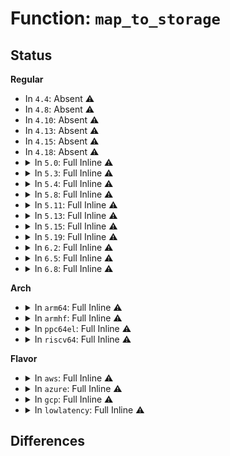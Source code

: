 # Function: <code>map_to_storage</code>

## Status
<b>Regular</b>
<ul>
<li>
In <code>4.4</code>: Absent ⚠️
</li>
<li>
In <code>4.8</code>: Absent ⚠️
</li>
<li>
In <code>4.10</code>: Absent ⚠️
</li>
<li>
In <code>4.13</code>: Absent ⚠️
</li>
<li>
In <code>4.15</code>: Absent ⚠️
</li>
<li>
In <code>4.18</code>: Absent ⚠️
</li>
<li>
<details>
<summary>In <code>5.0</code>: Full Inline ⚠️</summary>

**Collision:** Unique Static

**Inline:** Full

**Transformation:** False

**Instances:**

```
In kernel/bpf/local_storage.c (ffffffff811d856f)
Location: kernel/bpf/local_storage.c:28
Inline: True
Inline callers:
  - kernel/bpf/local_storage.c:bpf_cgroup_storage_release
  - kernel/bpf/local_storage.c:bpf_cgroup_storage_assign
  - kernel/bpf/local_storage.c:cgroup_storage_seq_show_elem
  - kernel/bpf/local_storage.c:cgroup_storage_map_free
  - kernel/bpf/local_storage.c:cgroup_storage_get_next_key
  - kernel/bpf/local_storage.c:bpf_percpu_cgroup_storage_update
  - kernel/bpf/local_storage.c:bpf_percpu_cgroup_storage_copy
  - kernel/bpf/local_storage.c:cgroup_storage_lookup_elem
```
</details>
</li>
<li>
<details>
<summary>In <code>5.3</code>: Full Inline ⚠️</summary>

**Collision:** Unique Static

**Inline:** Full

**Transformation:** False

**Instances:**

```
In kernel/bpf/local_storage.c (ffffffff811ed01f)
Location: kernel/bpf/local_storage.c:28
Inline: True
Inline callers:
  - kernel/bpf/local_storage.c:bpf_cgroup_storage_release
  - kernel/bpf/local_storage.c:bpf_cgroup_storage_assign
  - kernel/bpf/local_storage.c:cgroup_storage_seq_show_elem
  - kernel/bpf/local_storage.c:cgroup_storage_map_free
  - kernel/bpf/local_storage.c:cgroup_storage_get_next_key
  - kernel/bpf/local_storage.c:bpf_percpu_cgroup_storage_update
  - kernel/bpf/local_storage.c:bpf_percpu_cgroup_storage_copy
  - kernel/bpf/local_storage.c:cgroup_storage_lookup_elem
```
</details>
</li>
<li>
<details>
<summary>In <code>5.4</code>: Full Inline ⚠️</summary>

**Collision:** Unique Static

**Inline:** Full

**Transformation:** False

**Instances:**

```
In kernel/bpf/local_storage.c (ffffffff811f976f)
Location: kernel/bpf/local_storage.c:28
Inline: True
Inline callers:
  - kernel/bpf/local_storage.c:bpf_cgroup_storage_release
  - kernel/bpf/local_storage.c:bpf_cgroup_storage_assign
  - kernel/bpf/local_storage.c:cgroup_storage_seq_show_elem
  - kernel/bpf/local_storage.c:cgroup_storage_map_free
  - kernel/bpf/local_storage.c:cgroup_storage_get_next_key
  - kernel/bpf/local_storage.c:bpf_percpu_cgroup_storage_update
  - kernel/bpf/local_storage.c:bpf_percpu_cgroup_storage_copy
  - kernel/bpf/local_storage.c:cgroup_storage_lookup_elem
```
</details>
</li>
<li>
<details>
<summary>In <code>5.8</code>: Full Inline ⚠️</summary>

**Collision:** Unique Static

**Inline:** Full

**Transformation:** False

**Instances:**

```
In kernel/bpf/local_storage.c (ffffffff8121d5ef)
Location: kernel/bpf/local_storage.c:28
Inline: True
Inline callers:
  - kernel/bpf/local_storage.c:bpf_cgroup_storage_release
  - kernel/bpf/local_storage.c:bpf_cgroup_storage_assign
  - kernel/bpf/local_storage.c:cgroup_storage_seq_show_elem
  - kernel/bpf/local_storage.c:cgroup_storage_map_free
  - kernel/bpf/local_storage.c:cgroup_storage_get_next_key
  - kernel/bpf/local_storage.c:bpf_percpu_cgroup_storage_update
  - kernel/bpf/local_storage.c:bpf_percpu_cgroup_storage_copy
  - kernel/bpf/local_storage.c:cgroup_storage_lookup_elem
```
</details>
</li>
<li>
<details>
<summary>In <code>5.11</code>: Full Inline ⚠️</summary>

**Collision:** Unique Static

**Inline:** Full

**Transformation:** False

**Instances:**

```
In kernel/bpf/local_storage.c (ffffffff8121ffd9)
Location: kernel/bpf/local_storage.c:29
Inline: True
Inline callers:
  - kernel/bpf/local_storage.c:cgroup_storage_seq_show_elem
  - kernel/bpf/local_storage.c:cgroup_storage_map_free
  - kernel/bpf/local_storage.c:cgroup_storage_get_next_key
  - kernel/bpf/local_storage.c:bpf_percpu_cgroup_storage_update
  - kernel/bpf/local_storage.c:bpf_percpu_cgroup_storage_copy
  - kernel/bpf/local_storage.c:cgroup_storage_lookup_elem
```
</details>
</li>
<li>
<details>
<summary>In <code>5.13</code>: Full Inline ⚠️</summary>

**Collision:** Unique Static

**Inline:** Full

**Transformation:** False

**Instances:**

```
In kernel/bpf/local_storage.c (ffffffff81223a69)
Location: kernel/bpf/local_storage.c:30
Inline: True
Inline callers:
  - kernel/bpf/local_storage.c:cgroup_storage_seq_show_elem
  - kernel/bpf/local_storage.c:cgroup_storage_map_free
  - kernel/bpf/local_storage.c:cgroup_storage_get_next_key
  - kernel/bpf/local_storage.c:bpf_percpu_cgroup_storage_update
  - kernel/bpf/local_storage.c:bpf_percpu_cgroup_storage_copy
  - kernel/bpf/local_storage.c:cgroup_storage_lookup_elem
```
</details>
</li>
<li>
<details>
<summary>In <code>5.15</code>: Full Inline ⚠️</summary>

**Collision:** Unique Static

**Inline:** Full

**Transformation:** False

**Instances:**

```
In kernel/bpf/local_storage.c (ffffffff8125b89f)
Location: kernel/bpf/local_storage.c:28
Inline: True
Inline callers:
  - kernel/bpf/local_storage.c:cgroup_storage_seq_show_elem
  - kernel/bpf/local_storage.c:cgroup_storage_map_free
  - kernel/bpf/local_storage.c:cgroup_storage_get_next_key
  - kernel/bpf/local_storage.c:bpf_percpu_cgroup_storage_update
  - kernel/bpf/local_storage.c:bpf_percpu_cgroup_storage_copy
  - kernel/bpf/local_storage.c:cgroup_storage_lookup_elem
```
</details>
</li>
<li>
<details>
<summary>In <code>5.19</code>: Full Inline ⚠️</summary>

**Collision:** Unique Static

**Inline:** Full

**Transformation:** False

**Instances:**

```
In kernel/bpf/local_storage.c (0)
Location: kernel/bpf/local_storage.c:29
Inline: True
```
</details>
</li>
<li>
<details>
<summary>In <code>6.2</code>: Full Inline ⚠️</summary>

**Collision:** Unique Static

**Inline:** Full

**Transformation:** False

**Instances:**

```
In kernel/bpf/local_storage.c (0)
Location: kernel/bpf/local_storage.c:29
Inline: True
```
</details>
</li>
<li>
<details>
<summary>In <code>6.5</code>: Full Inline ⚠️</summary>

**Collision:** Unique Static

**Inline:** Full

**Transformation:** False

**Instances:**

```
In kernel/bpf/local_storage.c (0)
Location: kernel/bpf/local_storage.c:29
Inline: True
```
</details>
</li>
<li>
<details>
<summary>In <code>6.8</code>: Full Inline ⚠️</summary>

**Collision:** Unique Static

**Inline:** Full

**Transformation:** False

**Instances:**

```
In kernel/bpf/local_storage.c (0)
Location: kernel/bpf/local_storage.c:29
Inline: True
```
</details>
</li>
</ul>
<b>Arch</b>
<ul>
<li>
<details>
<summary>In <code>arm64</code>: Full Inline ⚠️</summary>

**Collision:** Unique Static

**Inline:** Full

**Transformation:** False

**Instances:**

```
In kernel/bpf/local_storage.c (ffff80001027f0d0)
Location: kernel/bpf/local_storage.c:28
Inline: True
Inline callers:
  - kernel/bpf/local_storage.c:bpf_cgroup_storage_release
  - kernel/bpf/local_storage.c:bpf_cgroup_storage_assign
  - kernel/bpf/local_storage.c:cgroup_storage_seq_show_elem
  - kernel/bpf/local_storage.c:cgroup_storage_map_free
  - kernel/bpf/local_storage.c:cgroup_storage_get_next_key
  - kernel/bpf/local_storage.c:bpf_percpu_cgroup_storage_update
  - kernel/bpf/local_storage.c:bpf_percpu_cgroup_storage_copy
  - kernel/bpf/local_storage.c:cgroup_storage_lookup_elem
```
</details>
</li>
<li>
<details>
<summary>In <code>armhf</code>: Full Inline ⚠️</summary>

**Collision:** Unique Static

**Inline:** Full

**Transformation:** False

**Instances:**

```
In kernel/bpf/local_storage.c (c04b053c)
Location: kernel/bpf/local_storage.c:28
Inline: True
Inline callers:
  - kernel/bpf/local_storage.c:bpf_cgroup_storage_release
  - kernel/bpf/local_storage.c:bpf_cgroup_storage_assign
  - kernel/bpf/local_storage.c:cgroup_storage_seq_show_elem
  - kernel/bpf/local_storage.c:cgroup_storage_map_free
  - kernel/bpf/local_storage.c:cgroup_storage_get_next_key
  - kernel/bpf/local_storage.c:bpf_percpu_cgroup_storage_update
  - kernel/bpf/local_storage.c:bpf_percpu_cgroup_storage_copy
  - kernel/bpf/local_storage.c:cgroup_storage_lookup_elem
```
</details>
</li>
<li>
<details>
<summary>In <code>ppc64el</code>: Full Inline ⚠️</summary>

**Collision:** Unique Static

**Inline:** Full

**Transformation:** False

**Instances:**

```
In kernel/bpf/local_storage.c (c000000000329218)
Location: kernel/bpf/local_storage.c:28
Inline: True
Inline callers:
  - kernel/bpf/local_storage.c:bpf_cgroup_storage_release
  - kernel/bpf/local_storage.c:bpf_cgroup_storage_assign
  - kernel/bpf/local_storage.c:cgroup_storage_seq_show_elem
  - kernel/bpf/local_storage.c:cgroup_storage_map_free
  - kernel/bpf/local_storage.c:cgroup_storage_get_next_key
  - kernel/bpf/local_storage.c:bpf_percpu_cgroup_storage_update
  - kernel/bpf/local_storage.c:bpf_percpu_cgroup_storage_copy
  - kernel/bpf/local_storage.c:cgroup_storage_lookup_elem
```
</details>
</li>
<li>
<details>
<summary>In <code>riscv64</code>: Full Inline ⚠️</summary>

**Collision:** Unique Static

**Inline:** Full

**Transformation:** False

**Instances:**

```
In kernel/bpf/local_storage.c (ffffffe0001b5e92)
Location: kernel/bpf/local_storage.c:28
Inline: True
Inline callers:
  - kernel/bpf/local_storage.c:bpf_cgroup_storage_release
  - kernel/bpf/local_storage.c:bpf_cgroup_storage_assign
  - kernel/bpf/local_storage.c:cgroup_storage_seq_show_elem
  - kernel/bpf/local_storage.c:cgroup_storage_map_free
  - kernel/bpf/local_storage.c:cgroup_storage_get_next_key
  - kernel/bpf/local_storage.c:bpf_percpu_cgroup_storage_update
  - kernel/bpf/local_storage.c:bpf_percpu_cgroup_storage_copy
  - kernel/bpf/local_storage.c:cgroup_storage_lookup_elem
```
</details>
</li>
</ul>
<b>Flavor</b>
<ul>
<li>
<details>
<summary>In <code>aws</code>: Full Inline ⚠️</summary>

**Collision:** Unique Static

**Inline:** Full

**Transformation:** False

**Instances:**

```
In kernel/bpf/local_storage.c (ffffffff811f1d8f)
Location: kernel/bpf/local_storage.c:28
Inline: True
Inline callers:
  - kernel/bpf/local_storage.c:bpf_cgroup_storage_release
  - kernel/bpf/local_storage.c:bpf_cgroup_storage_assign
  - kernel/bpf/local_storage.c:cgroup_storage_seq_show_elem
  - kernel/bpf/local_storage.c:cgroup_storage_map_free
  - kernel/bpf/local_storage.c:cgroup_storage_get_next_key
  - kernel/bpf/local_storage.c:bpf_percpu_cgroup_storage_update
  - kernel/bpf/local_storage.c:bpf_percpu_cgroup_storage_copy
  - kernel/bpf/local_storage.c:cgroup_storage_lookup_elem
```
</details>
</li>
<li>
<details>
<summary>In <code>azure</code>: Full Inline ⚠️</summary>

**Collision:** Unique Static

**Inline:** Full

**Transformation:** False

**Instances:**

```
In kernel/bpf/local_storage.c (ffffffff811e4adf)
Location: kernel/bpf/local_storage.c:28
Inline: True
Inline callers:
  - kernel/bpf/local_storage.c:bpf_cgroup_storage_release
  - kernel/bpf/local_storage.c:bpf_cgroup_storage_assign
  - kernel/bpf/local_storage.c:cgroup_storage_seq_show_elem
  - kernel/bpf/local_storage.c:cgroup_storage_map_free
  - kernel/bpf/local_storage.c:cgroup_storage_get_next_key
  - kernel/bpf/local_storage.c:bpf_percpu_cgroup_storage_update
  - kernel/bpf/local_storage.c:bpf_percpu_cgroup_storage_copy
  - kernel/bpf/local_storage.c:cgroup_storage_lookup_elem
```
</details>
</li>
<li>
<details>
<summary>In <code>gcp</code>: Full Inline ⚠️</summary>

**Collision:** Unique Static

**Inline:** Full

**Transformation:** False

**Instances:**

```
In kernel/bpf/local_storage.c (ffffffff811efb5f)
Location: kernel/bpf/local_storage.c:28
Inline: True
Inline callers:
  - kernel/bpf/local_storage.c:bpf_cgroup_storage_release
  - kernel/bpf/local_storage.c:bpf_cgroup_storage_assign
  - kernel/bpf/local_storage.c:cgroup_storage_seq_show_elem
  - kernel/bpf/local_storage.c:cgroup_storage_map_free
  - kernel/bpf/local_storage.c:cgroup_storage_get_next_key
  - kernel/bpf/local_storage.c:bpf_percpu_cgroup_storage_update
  - kernel/bpf/local_storage.c:bpf_percpu_cgroup_storage_copy
  - kernel/bpf/local_storage.c:cgroup_storage_lookup_elem
```
</details>
</li>
<li>
<details>
<summary>In <code>lowlatency</code>: Full Inline ⚠️</summary>

**Collision:** Unique Static

**Inline:** Full

**Transformation:** False

**Instances:**

```
In kernel/bpf/local_storage.c (ffffffff811fe06f)
Location: kernel/bpf/local_storage.c:28
Inline: True
Inline callers:
  - kernel/bpf/local_storage.c:bpf_cgroup_storage_release
  - kernel/bpf/local_storage.c:bpf_cgroup_storage_assign
  - kernel/bpf/local_storage.c:cgroup_storage_seq_show_elem
  - kernel/bpf/local_storage.c:cgroup_storage_map_free
  - kernel/bpf/local_storage.c:cgroup_storage_get_next_key
  - kernel/bpf/local_storage.c:bpf_percpu_cgroup_storage_update
  - kernel/bpf/local_storage.c:bpf_percpu_cgroup_storage_copy
  - kernel/bpf/local_storage.c:cgroup_storage_lookup_elem
```
</details>
</li>
</ul>

## Differences
